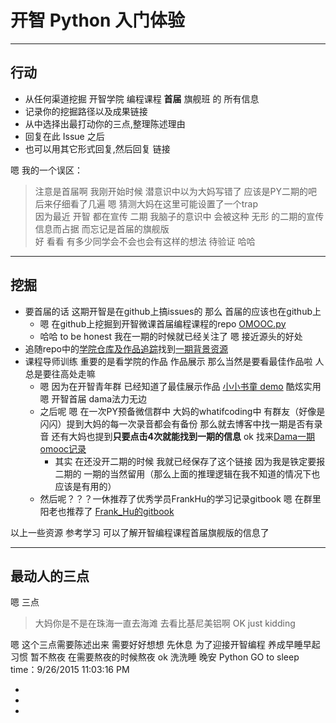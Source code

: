 # 开智 Python 入门体验 #

----------

## 行动 ##

- 从任何渠道挖掘 开智学院 编程课程 **首届** 旗舰班 的 所有信息    
- 记录你的挖掘路径以及成果链接  
- 从中选择出最打动你的三点,整理陈述理由  
- 回复在此 Issue 之后  
- 也可以用其它形式回复,然后回复 链接  

嗯 我的一个误区：
> 注意是首届啊 我刚开始时候 潜意识中以为大妈写错了 应该是PY二期的吧 后来仔细看了几遍 嗯 猜测大妈在这里可能设置了一个trap  
> 因为最近 开智 都在宣传 二期 我脑子的意识中 会被这种 无形 的二期的宣传信息而占据 而忘记是首届的旗舰版   
> 好 看看 有多少同学会不会也会有这样的想法 待验证 哈哈


----------

## 挖掘 ##

- 要首届的话 这期开智是在github上搞issues的 那么 首届的应该也在github上 
	- 嗯 在github上挖掘到开智微课首届编程课程的repo [OMOOC.py](https://github.com/OpenMindClub/OMOOC.py)
	- 哈哈 to be honest 我在一期的时候就已经关注了 嗯 接近源头的好处
- 追随repo中的[学院仓库及作品追踪](https://github.com/OpenMindClub/OMOOC.py/wiki)找到[一期背景资源](https://github.com/OpenMindClub/OMOOC.py/wiki/Omooc1stIndx)
- 课程导师训练 重要的是看学院的作品 作品展示 那么当然是要看最佳作品啦 人总是要往高处走嘛
	- 嗯 因为在开智青年群 已经知道了最佳展示作品 [小小书童 demo](https://vimeo.com/129516137) 酷炫实用 嗯 开智首届 dama法力无边
	- 之后呢 嗯 在一次PY预备微信群中 大妈的whatifcoding中 有群友（好像是闪闪）提到大妈的每一次录音都会有备份 那么就去博客中找一期是否有录音 还有大妈也提到**只要点击4次就能找到一期的信息** ok 找来[Dama一期omooc记录](http://wiki.zoomquiet.io/omooc/)
		- 其实 在还没开二期的时候 我就已经保存了这个链接 因为我是铁定要报二期的 一期的当然留用（那么上面的推理逻辑在我不知道的情况下也应该是有用的）
	- 然后呢？？？一休推荐了优秀学员FrankHu的学习记录gitbook 嗯 在群里阳老也推荐了 [Frank_Hu的gitbook](https://frank-the-obscure.gitbooks.io/pythoncamp0/content/index.html)

以上一些资源 参考学习 可以了解开智编程课程首届旗舰版的信息了

----------

## 最动人的三点 ##

嗯 三点 
> 大妈你是不是在珠海一直去海滩 去看比基尼美铝啊 OK just kidding

嗯 这个三点需要陈述出来 需要好好想想 先休息 为了迎接开智编程 养成早睡早起习惯 暂不熬夜 在需要熬夜的时候熬夜 ok 洗洗睡 晚安 Python GO to sleep time：9/26/2015 11:03:16 PM 

-
-
- 